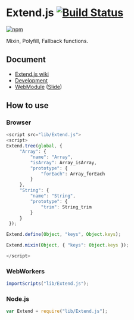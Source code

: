 # Extend.js [![Build Status](https://travis-ci.org/uupaa/Extend.js.png)](http://travis-ci.org/uupaa/Extend.js)

[![npm](https://nodei.co/npm/uupaa.extend.js.png?downloads=true&stars=true)](https://nodei.co/npm/uupaa.extend.js/)

Mixin, Polyfill, Fallback functions.

## Document

- [Extend.js wiki](https://github.com/uupaa/Extend.js/wiki/Extend)
- [Development](https://github.com/uupaa/WebModule/wiki/Development)
- [WebModule](https://github.com/uupaa/WebModule) ([Slide](http://uupaa.github.io/Slide/slide/WebModule/index.html))


## How to use

### Browser

```js
<script src="lib/Extend.js">
<script>
Extend.tree(global, {
     "Array": {
         "name": "Array",
         "isArray": Array_isArray,
         "prototype": {
             "forEach": Array_forEach
         }
     },
     "String": {
         "name": "String",
         "prototype": {
             "trim": String_trim
         }
     }
 });

Extend.define(Object, "keys", Object.keys);

Extend.mixin(Object, { "keys": Object.keys });

</script>
```

### WebWorkers

```js
importScripts("lib/Extend.js");
```

### Node.js

```js
var Extend = require("lib/Extend.js");
```


